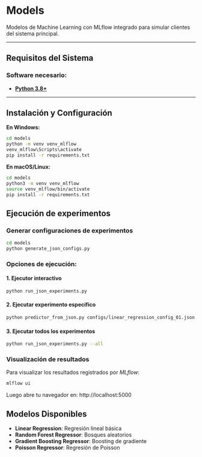 # Models

Modelos de Machine Learning con MLflow integrado para simular clientes del sistema principal.

---

## Requisitos del Sistema

### Software necesario:
- [**Python 3.8+**](https://www.python.org/downloads/)

---

## Instalación y Configuración

**En Windows:**
```cmd
cd models
python -m venv venv_mlflow
venv_mlflow\Scripts\activate
pip install -r requirements.txt
```

**En macOS/Linux:**
```bash
cd models
python3 -m venv venv_mlflow
source venv_mlflow/bin/activate
pip install -r requirements.txt
```

## Ejecución de experimentos

### Generar configuraciones de experimentos
```bash
cd models
python generate_json_configs.py
```

### Opciones de ejecución:

#### 1. Ejecutor interactivo
```bash
python run_json_experiments.py
```

#### 2. Ejecutar experimento específico
```bash
python predictor_from_json.py configs/linear_regression_config_01.json
```

#### 3. Ejecutar todos los experimentos
```bash
python run_json_experiments.py --all
```

### Visualización de resultados
Para visualizar los resultados registrados por _MLflow_:
```bash
mlflow ui
```
Luego abre tu navegador en: http://localhost:5000

## Modelos Disponibles

- **Linear Regression**: Regresión lineal básica
- **Random Forest Regressor**: Bosques aleatorios
- **Gradient Boosting Regressor**: Boosting de gradiente
- **Poisson Regressor**: Regresión de Poisson
